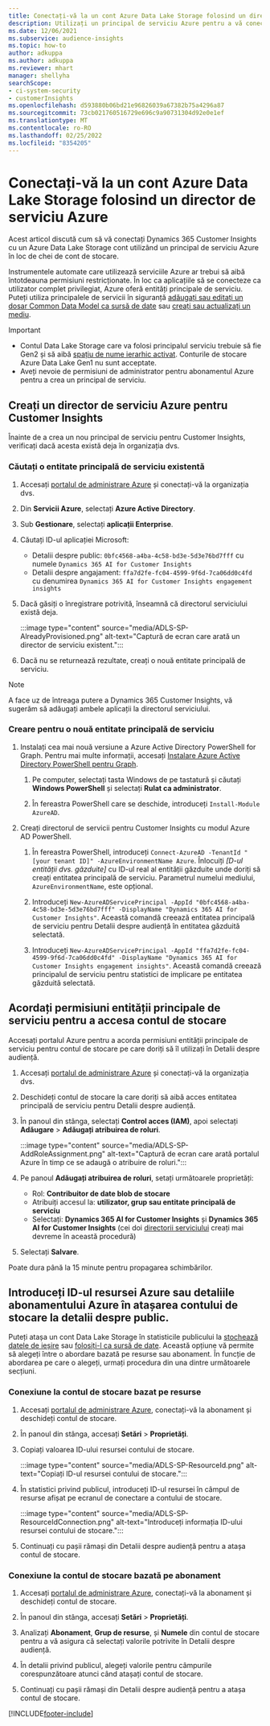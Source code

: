 ```yaml
---
title: Conectați-vă la un cont Azure Data Lake Storage folosind un director de serviciu
description: Utilizați un principal de serviciu Azure pentru a vă conecta la propriul data lake.
ms.date: 12/06/2021
ms.subservice: audience-insights
ms.topic: how-to
author: adkuppa
ms.author: adkuppa
ms.reviewer: mhart
manager: shellyha
searchScope:
- ci-system-security
- customerInsights
ms.openlocfilehash: d593880b06bd21e96826039a67382b75a4296a87
ms.sourcegitcommit: 73cb021760516729e696c9a90731304d92e0e1ef
ms.translationtype: MT
ms.contentlocale: ro-RO
ms.lasthandoff: 02/25/2022
ms.locfileid: "8354205"
---
```

# <a name="connect-to-an-azure-data-lake-storage-account-by-using-an-azure-service-principal"></a>Conectați-vă la un cont Azure Data Lake Storage folosind un director de serviciu Azure

Acest articol discută cum să vă conectați Dynamics 365 Customer Insights cu un Azure Data Lake Storage cont utilizând un principal de serviciu Azure în loc de chei de cont de stocare. 

Instrumentele automate care utilizează serviciile Azure ar trebui să aibă întotdeauna permisiuni restricționate. În loc ca aplicațiile să se conecteze ca utilizator complet privilegiat, Azure oferă entități principale de serviciu. Puteți utiliza principalele de servicii în siguranță [adăugați sau editați un dosar Common Data Model ca sursă de date](connect-common-data-model.md) sau [creați sau actualizați un mediu](create-environment.md).

> [!IMPORTANT]
> - Contul Data Lake Storage care va folosi principalul serviciu trebuie să fie Gen2 și să aibă [spațiu de nume ierarhic activat](/azure/storage/blobs/data-lake-storage-namespace). Conturile de stocare Azure Data Lake Gen1 nu sunt acceptate.
> - Aveți nevoie de permisiuni de administrator pentru abonamentul Azure pentru a crea un principal de serviciu.

## <a name="create-an-azure-service-principal-for-customer-insights"></a>Creați un director de serviciu Azure pentru Customer Insights

Înainte de a crea un nou principal de serviciu pentru Customer Insights, verificați dacă acesta există deja în organizația dvs.

### <a name="look-for-an-existing-service-principal"></a>Căutați o entitate principală de serviciu existentă

1. Accesați [portalul de administrare Azure](https://portal.azure.com) și conectați-vă la organizația dvs.

2. Din **Servicii Azure**, selectați **Azure Active Directory**.

3. Sub **Gestionare**, selectați **aplicații Enterprise**.

4. Căutați ID-ul aplicației Microsoft:
   - Detalii despre public: `0bfc4568-a4ba-4c58-bd3e-5d3e76bd7fff` cu numele `Dynamics 365 AI for Customer Insights`
   - Detalii despre angajament: `ffa7d2fe-fc04-4599-9f6d-7ca06dd0c4fd` cu denumirea `Dynamics 365 AI for Customer Insights engagement insights`

5. Dacă găsiți o înregistrare potrivită, înseamnă că directorul serviciului există deja. 
   
   :::image type="content" source="media/ADLS-SP-AlreadyProvisioned.png" alt-text="Captură de ecran care arată un director de serviciu existent.":::
   
6. Dacă nu se returnează rezultate, creați o nouă entitate principală de serviciu.

>[!NOTE]
>A face uz de întreaga putere a Dynamics 365 Customer Insights, vă sugerăm să adăugați ambele aplicații la directorul serviciului.

### <a name="create-a-new-service-principal"></a>Creare pentru o nouă entitate principală de serviciu

1. Instalați cea mai nouă versiune a Azure Active Directory PowerShell for Graph. Pentru mai multe informații, accesați [Instalare Azure Active Directory PowerShell pentru Graph](/powershell/azure/active-directory/install-adv2).

   1. Pe computer, selectați tasta Windows de pe tastatură și căutați **Windows PowerShell** și selectați **Rulat ca administrator**.
   
   1. În fereastra PowerShell care se deschide, introduceți `Install-Module AzureAD`.

2. Creați directorul de servicii pentru Customer Insights cu modul Azure AD PowerShell.

   1. În fereastra PowerShell, introduceți `Connect-AzureAD -TenantId "[your tenant ID]" -AzureEnvironmentName Azure`. Înlocuiți *[D-ul entității dvs. găzduite]* cu ID-ul real al entității găzduite unde doriți să creați entitatea principală de serviciu. Parametrul numelui mediului, `AzureEnvironmentName`, este opțional.
  
   1. Introduceți `New-AzureADServicePrincipal -AppId "0bfc4568-a4ba-4c58-bd3e-5d3e76bd7fff" -DisplayName "Dynamics 365 AI for Customer Insights"`. Această comandă creează entitatea principală de serviciu pentru Detalii despre audiență în entitatea găzduită selectată. 

   1. Introduceți `New-AzureADServicePrincipal -AppId "ffa7d2fe-fc04-4599-9f6d-7ca06dd0c4fd" -DisplayName "Dynamics 365 AI for Customer Insights engagement insights"`. Această comandă creează principalul de serviciu pentru statistici de implicare pe entitatea găzduită selectată.

## <a name="grant-permissions-to-the-service-principal-to-access-the-storage-account"></a>Acordați permisiuni entității principale de serviciu pentru a accesa contul de stocare

Accesați portalul Azure pentru a acorda permisiuni entității principale de serviciu pentru contul de stocare pe care doriți să îl utilizați în Detalii despre audiență.

1. Accesați [portalul de administrare Azure](https://portal.azure.com) și conectați-vă la organizația dvs.

1. Deschideți contul de stocare la care doriți să aibă acces entitatea principală de serviciu pentru Detalii despre audiență.

1. În panoul din stânga, selectați **Control acces (IAM)**, apoi selectați **Adăugare** > **Adăugați atribuirea de roluri**.

   :::image type="content" source="media/ADLS-SP-AddRoleAssignment.png" alt-text="Captură de ecran care arată portalul Azure în timp ce se adaugă o atribuire de roluri.":::

1. Pe panoul **Adăugați atribuirea de roluri**, setați următoarele proprietăți:
   - Rol: **Contribuitor de date blob de stocare**
   - Atribuiți accesul la: **utilizator, grup sau entitate principală de serviciu**
   - Selectați: **Dynamics 365 AI for Customer Insights** și **Dynamics 365 AI for Customer Insights** (cei doi [directorii serviciului](#create-a-new-service-principal) creați mai devreme în această procedură)

1.  Selectați **Salvare**.

Poate dura până la 15 minute pentru propagarea schimbărilor.

## <a name="enter-the-azure-resource-id-or-the-azure-subscription-details-in-the-storage-account-attachment-to-audience-insights"></a>Introduceți ID-ul resursei Azure sau detaliile abonamentului Azure în atașarea contului de stocare la detalii despre public.

Puteți atașa un cont Data Lake Storage în statisticile publicului la [stochează datele de ieșire](manage-environments.md) sau [folosiți-l ca sursă de date](/dynamics365/customer-insights/audience-insights/connect-dataverse-managed-lake). Această opțiune vă permite să alegeți între o abordare bazată pe resurse sau abonament. În funcție de abordarea pe care o alegeți, urmați procedura din una dintre următoarele secțiuni.

### <a name="resource-based-storage-account-connection"></a>Conexiune la contul de stocare bazat pe resurse

1. Accesați [portalul de administrare Azure](https://portal.azure.com), conectați-vă la abonament și deschideți contul de stocare.

1. În panoul din stânga, accesați **Setări** > **Proprietăți**.

1. Copiați valoarea ID-ului resursei contului de stocare.

   :::image type="content" source="media/ADLS-SP-ResourceId.png" alt-text="Copiați ID-ul resursei contului de stocare.":::

1. În statistici privind publicul, introduceți ID-ul resursei în câmpul de resurse afișat pe ecranul de conectare a contului de stocare.

   :::image type="content" source="media/ADLS-SP-ResourceIdConnection.png" alt-text="Introduceți informația ID-ului resursei contului de stocare.":::   

1. Continuați cu pașii rămași din Detalii despre audiență pentru a atașa contul de stocare.

### <a name="subscription-based-storage-account-connection"></a>Conexiune la contul de stocare bazată pe abonament

1. Accesați [portalul de administrare Azure](https://portal.azure.com), conectați-vă la abonament și deschideți contul de stocare.

1. În panoul din stânga, accesați **Setări** > **Proprietăți**.

1. Analizați **Abonament**, **Grup de resurse**, și **Numele** din contul de stocare pentru a vă asigura că selectați valorile potrivite în Detalii despre audiență.

1. În detalii privind publicul, alegeți valorile pentru câmpurile corespunzătoare atunci când atașați contul de stocare.

1. Continuați cu pașii rămași din Detalii despre audiență pentru a atașa contul de stocare.


[!INCLUDE[footer-include](../includes/footer-banner.md)]